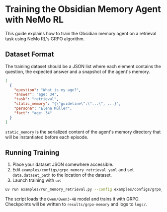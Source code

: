 # Training the Obsidian Memory Agent with NeMo RL

This guide explains how to train the Obsidian memory agent on a retrieval task using NeMo RL's GRPO algorithm.

## Dataset Format
The training dataset should be a JSON list where each element contains the question, the expected answer and a snapshot of the agent's memory.

```json
[
  {
    "question": "What is my age?",
    "answer": "age: 34",
    "task": "retrieval",
    "static_memory": "{\"guideline\":\"...\", ...}",
    "persona": "Elena Müller",
    "fact": "age: 34"
  }
]
```

`static_memory` is the serialized content of the agent's memory directory that will be instantiated before each episode.

## Running Training
1. Place your dataset JSON somewhere accessible.
2. Edit `examples/configs/grpo_memory_retrieval.yaml` and set `data.dataset_path` to the location of the dataset.
3. Launch training with `uv`:

```bash
uv run examples/run_memory_retrieval.py --config examples/configs/grpo_memory_retrieval.yaml
```

The script loads the `Qwen/Qwen3-4B` model and trains it with GRPO. Checkpoints will be written to `results/grpo-memory` and logs to `logs/`.

